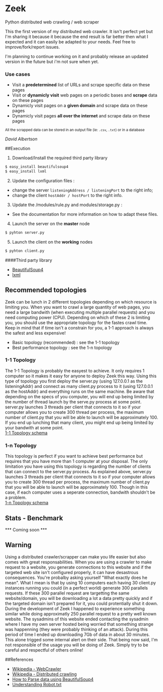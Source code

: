Zeek
====

Python distributed web crawling / web scraper

This the first version of my distributed web crawler. It isn't perfect yet but I'm sharing it because it because the end result is far better then what I expected and it can easily be adapted to your needs. Feel free to improve/fork/report issues.

I'm planning to continue working on it and probably release an updated version in the future but i'm not sure when yet.

### Use cases
 * Visit a **predetermined** list of URLs and scrape specific data on these pages
 * Visit or **dynamicly visit** web pages on a periodic bases and **scrape** data on these pages
 * Dynamicly visit pages on a **given domain** and scrape data on these pages
 * Dynamicly visit pages **all over the internet** and scrape data on these pages
 
<small>All the scrapped data can be stored in an output file (ie: `.csv`, `.txt`) or in a database</small>

*David Albertson*

##Execution
1) Download/Install the required third party library
~~~ sh
$ easy_install beautifulsoup4
$ easy_install lxml
~~~

2) Update the configuration files :
  * change the server `listeningAddress / listeningPort` to the right info;
  * change the client `hostAddr / hostPort` to the right info.

3) Update the /modules/rule.py and modules/storage.py :
  * See the documentation for more information on how to adapt these files.

4) Launch the server on the **master** node

~~~ sh
$ pyhton server.py
~~~

5) Launch the client on the **working** nodes

~~~ sh
$ pyhton client.py
~~~

####Third party library
- [BeautifulSoup4](http://www.crummy.com/software/BeautifulSoup/)
- [lxml](http://lxml.de/)

## Recommended topologies
Zeek can be lunch in 2 different topologies depending on which resource is limiting you. When you want to crawl a large quantity of web pages, you need a large bandwith (when executing multiple parallel requests) and you need computing power (CPU). Depending on which of these 2 is limiting you, you should use the appropriate topology for the fastes crawl time.
Keep in mind that if time isn't a constrain for you, a 1-1 approach is always the safest and less expensive!
 * Basic topology (recommended) : see the 1-1 topology
 * Best performance topology : see the 1-n topology

### 1-1 Topology
The 1-1 Topology is probably the easyest to achieve. It only requires 1 computer so it makes it easy for anyone to deploy Zeek this way. Using this type of topology you first deploy the server.py (using 127.0.0.1 as the listeningAddr) and connect as many client.py process to it (using 127.0.0.1 as the hostAddr) and everything runs on the same machine. Be aware that depending on the specs of you computer, you will end up being limited by the number of thread launch by the serve.py process at some point. server.py launches 3 threads per client that connects to it so if your computer allows you to create 300 thread per process, the maximum number of client.py that you will be able to launch will be approximately 100. If you end up lunching that many client, you might end up being limited by your bandwith at some point.<br>
[1-1 Topology schema](http://i.imgur.com/7NJGodN.jpg)

### 1-n Topology
This topology is perfect if you want to achieve best performance but requires that you have more than 1 computer at your disposal. The only limitation you have using this topology is regarding the number of clients that can connect to the server.py process. As explained above, server.py launches 3 threads per client that connects to it so if your computer allows you to create 300 thread per process, the maximum number of client.py that you will be able to launch will be approximately 100. Though in this case, if each computer uses a seperate connection, bandwith shouldn't be a problem.<br>
[1-n Topology schema](http://i.imgur.com/lXCEAk6.jpg)

## Stats - Benchmark
*** Coming soon ***

## Warning
Using a distributed crawler/scrapper can make you life easier but also comes with great responsabilities. When you are using a crawler to make request to a website, you generate connections to this website and if the targeted web site isn't configured properly, it can have desastrous consequences. You're probalby asking yourself "What exactly does he mean". What I mean is that by using 10 computers each having 30 client.py instances running you could (in a perfect world) generate 300 parallels requests. If these 300 parallel request are targetting the same website/domain, you will be downloading a lot a data pretty quickly and if the targeted domain isn't prepared for it, you could protentially shut it down.<br>
During the development of Zeek I happened to experience something similar while doing approximatly 250 parallel request to a pretty well known website. The sysadmins of this website ended contacting the sysadmin where I have my own server hosted being worried that something strange was happenning (they were probably thinking of an attack). During this period of time I ended up downloading 7Gb of data in about 30 minutes. This alone trigged some internal alert on their side. That being now said, I'm not responsible of the usage you will be doing of Zeek. Simply try to be careful and respectful of others online!

##References
- [Wikipedia - WebCrawler](http://en.wikipedia.org/wiki/Web_crawler)
- [Wikipedia - Distributed crawling](http://en.wikipedia.org/wiki/Distributed_web_crawling)
- [How to Parse data using BeautifulSoup4](http://www.crummy.com/software/BeautifulSoup/bs3/documentation.html)
- [Understanding Robot.txt](http://www.robotstxt.org/faq.html)
